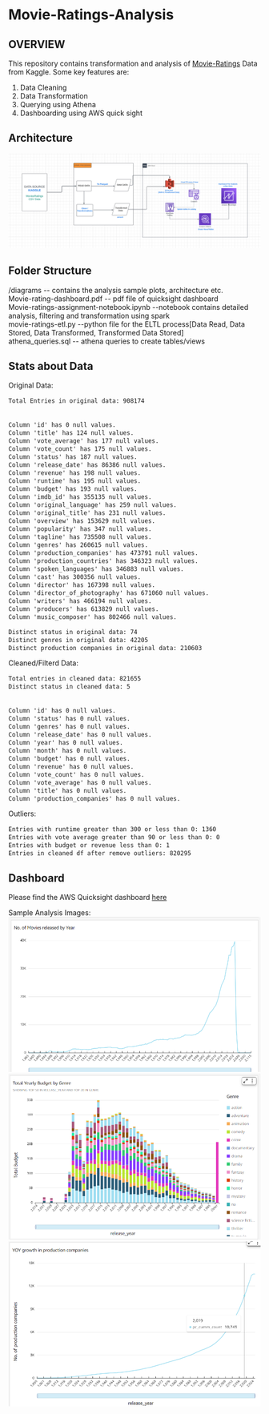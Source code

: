 # Movie-Ratings-Analysis

## OVERVIEW

This repository contains transformation and analysis of [Movie-Ratings](https://www.kaggle.com/datasets/alanvourch/tmdb-movies-daily-updates) Data from Kaggle. Some key features are:
1. Data Cleaning
2. Data Transformation
3. Querying using Athena
4. Dashboarding using AWS quick sight
  
## Architecture
![Architecture](https://github.com/Rohitjoshi07/Movie-Ratings-Analysis/blob/main/diagrams/architecture.png?raw=true)


## Folder Structure

/diagrams -- contains the analysis sample plots, architecture etc. </br>
Movie-rating-dashboard.pdf -- pdf file of quicksight dashboard  </br>
Movie-ratings-assignment-notebook.ipynb  --notebook contains detailed analysis, filtering and transformation using spark  </br>
movie-ratings-etl.py --python file for the ELTL process[Data Read, Data Stored, Data Transformed, Transformed Data Stored]  </br>
athena_queries.sql  -- athena queries to create tables/views  </br>

## Stats about Data

Original Data:
```
Total Entries in original data: 908174


Column 'id' has 0 null values.
Column 'title' has 124 null values.
Column 'vote_average' has 177 null values.
Column 'vote_count' has 175 null values.
Column 'status' has 187 null values.
Column 'release_date' has 86386 null values.
Column 'revenue' has 198 null values.
Column 'runtime' has 195 null values.
Column 'budget' has 193 null values.
Column 'imdb_id' has 355135 null values.
Column 'original_language' has 259 null values.
Column 'original_title' has 231 null values.
Column 'overview' has 153629 null values.
Column 'popularity' has 347 null values.
Column 'tagline' has 735508 null values.
Column 'genres' has 260615 null values.
Column 'production_companies' has 473791 null values.
Column 'production_countries' has 346323 null values.
Column 'spoken_languages' has 346883 null values.
Column 'cast' has 300356 null values.
Column 'director' has 167398 null values.
Column 'director_of_photography' has 671060 null values.
Column 'writers' has 466194 null values.
Column 'producers' has 613829 null values.
Column 'music_composer' has 802466 null values.

```

```
Distinct status in original data: 74
Distinct genres in original data: 42205
Distinct production companies in original data: 210603
```

Cleaned/Filterd Data:
```
Total entries in cleaned data: 821655
Distinct status in cleaned data: 5


Column 'id' has 0 null values.
Column 'status' has 0 null values.
Column 'genres' has 0 null values.
Column 'release_date' has 0 null values.
Column 'year' has 0 null values.
Column 'month' has 0 null values.
Column 'budget' has 0 null values.
Column 'revenue' has 0 null values.
Column 'vote_count' has 0 null values.
Column 'vote_average' has 0 null values.
Column 'title' has 0 null values.
Column 'production_companies' has 0 null values.
```
Outliers:
```
Entries with runtime greater than 300 or less than 0: 1360
Entries with vote average greater than 90 or less than 0: 0
Entries with budget or revenue less than 0: 1
Entries in cleaned df after remove outliers: 820295
```


## Dashboard

Please find the AWS Quicksight dashboard [here](https://ap-south-1.quicksight.aws.amazon.com/sn/dashboards/ff09eb0c-a494-410a-9d6a-642307bac1e9/views/5a7ae82b-775a-48ce-9aa8-d32a38224cf6?directory_alias=rohitjoshi09)


Sample Analysis Images:
![Movie Released By Year](https://github.com/Rohitjoshi07/Movie-Ratings-Analysis/blob/main/diagrams/movie_released_by_year.png?raw=true)
![Yearly budget by Genre](https://github.com/Rohitjoshi07/Movie-Ratings-Analysis/blob/main/diagrams/yearly_budget_by_Genre.png?raw=true)
![YOY Growth of ProductionCompanies](https://github.com/Rohitjoshi07/Movie-Ratings-Analysis/blob/main/diagrams/yoy_growth_pc.png?raw=true)

